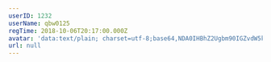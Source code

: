 ```yaml
---
userID: 1232
userName: qbw0125
regTime: 2018-10-06T20:17:00.000Z
avatar: 'data:text/plain; charset=utf-8;base64,NDA0IHBhZ2Ugbm90IGZvdW5kCg=='
url: null
---
```



